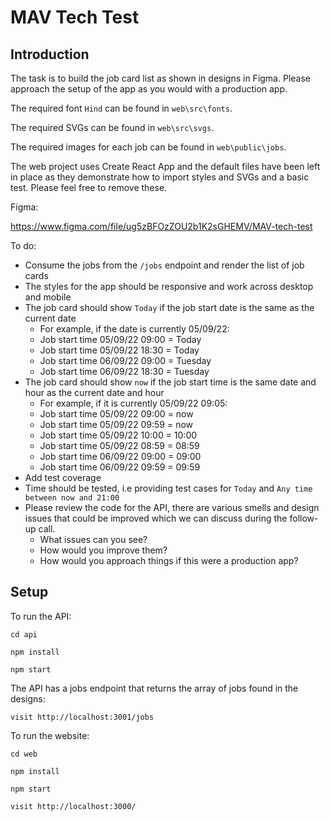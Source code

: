 # MAV Tech Test

## Introduction

The task is to build the job card list as shown in designs in Figma. 
Please approach the setup of the app as you would with a production app.

The required font `Hind` can be found in `web\src\fonts`.

The required SVGs can be found in `web\src\svgs`.

The required images for each job can be found in `web\public\jobs`.

The web project uses Create React App and the default files have been left in place as they demonstrate
how to import styles and SVGs and a basic test. Please feel free to remove these.

Figma:

https://www.figma.com/file/ug5zBFOzZOU2b1K2sGHEMV/MAV-tech-test

To do:

- Consume the jobs from the `/jobs` endpoint and render the list of job cards
- The styles for the app should be responsive and work across desktop and mobile
- The job card should show `Today` if the job start date is the same as the current date
  - For example, if the date is currently 05/09/22:
  - Job start time 05/09/22 09:00 = Today
  - Job start time 05/09/22 18:30 = Today
  - Job start time 06/09/22 09:00 = Tuesday
  - Job start time 06/09/22 18:30 = Tuesday
- The job card should show `now` if the job start time is the same date and hour as the current date and hour
  - For example, if it is currently 05/09/22 09:05:
  - Job start time 05/09/22 09:00 = now
  - Job start time 05/09/22 09:59 = now
  - Job start time 05/09/22 10:00 = 10:00
  - Job start time 05/09/22 08:59 = 08:59
  - Job start time 06/09/22 09:00 = 09:00 
  - Job start time 06/09/22 09:59 = 09:59
- Add test coverage
- Time should be tested, i.e providing test cases for `Today` and `Any time between now and 21:00`
- Please review the code for the API, there are various smells and design issues that could be improved which we can discuss during the follow-up call.
    - What issues can you see?
    - How would you improve them?
    - How would you approach things if this were a production app?

## Setup

To run the API:

`cd api`

`npm install`

`npm start`

The API has a jobs endpoint that returns the array of jobs found in the designs:

`visit http://localhost:3001/jobs`

To run the website:

`cd web`

`npm install`

`npm start`

`visit http://localhost:3000/`
